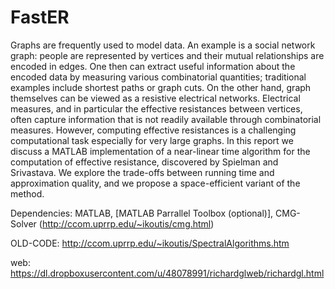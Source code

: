 FastER
======

Graphs are frequently used to model data. An example is a social network graph: people are represented by vertices and their mutual relationships are encoded in edges. One then can  extract useful information about the encoded data by measuring various combinatorial quantities;  traditional examples include shortest paths or graph cuts. On the other hand, graph themselves can be viewed as a resistive electrical networks. Electrical measures, and in particular the effective resistances between vertices, often capture information that is not readily available through combinatorial measures. However, computing effective resistances is a challenging computational task especially for very large graphs. In this report we discuss a MATLAB implementation of a near-linear time algorithm for the computation of effective resistance, discovered by Spielman and Srivastava. We explore the trade-offs between running time and approximation quality, and we propose a space-efficient variant of the method.

Dependencies: MATLAB, [MATLAB Parrallel Toolbox (optional)], CMG-Solver (http://ccom.uprrp.edu/~ikoutis/cmg.html) 

OLD-CODE: http://ccom.uprrp.edu/~ikoutis/SpectralAlgorithms.htm

web: https://dl.dropboxusercontent.com/u/48078991/richardglweb/richardgl.html
